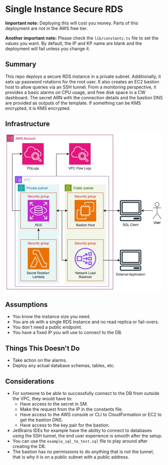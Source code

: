 # Single Instance Secure RDS

**Important note:** Deploying this will cost you money. Parts of this deployment are not in the AWS free tier.

**Another important note:** Please check the `lib/constants.ts` file to set the values you want. By default, the IP and KP name are blank and the deployment will fail unless you change it.

## Summary

This repo deploys a secure RDS instance in a private subnet. Additionally, it sets up password rotations for the
root user. It also creates an EC2 bastion host to allow queries via an SSH tunnel. From a monitoring perspective, 
it provides a basic alarms on CPU usage, and free disk space in a CW dashboard. The secret ARN with
the connection details and the bastion DNS are provided as outputs of the template. If something can be KMS encrypted,
it is KMS encrypted.

## Infrastructure

![Infrastructure diagram](docs/infrastructure.jpg)

## Assumptions

- You know the instance size you need.
- You are ok with a single RDS instance and no read replica or fail-overs.
- You don't need a public endpoint.
- You have a fixed IP you will use to connect to the DB.

## Things This Doesn't Do

- Take action on the alarms.
- Deploy any actual database schemas, tables, etc.

## Considerations

* For someone to be able to successfully connect to the DB from outside the VPC, they would have to:
  * Have access to the secret in SM.
  * Make the request from the IP in the constants file.
  * Have access to the AWS console or CLI to CloudFormation or EC2 to get the bastion DNS.
  * Have access to the key pair for the bastion.
* JetBrains IDEs for example have the ability to connect to databases using the SSH tunnel, the end user experience is smooth after the setup.
* You can use the `example_sql_to_test.sql` file to play around after creating the DB.
* The bastion has no permissions to do anything that is not the tunnel, that is why it is on a public subnet with a public address.